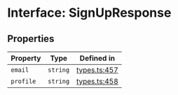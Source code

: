 # Interface: SignUpResponse

## Properties

| Property | Type | Defined in |
| ------ | ------ | ------ |
| `email` | `string` | [types.ts:457](https://github.com/monerium/js-monorepo/blob/main/packages/sdk/src/types.ts#L457) |
| `profile` | `string` | [types.ts:458](https://github.com/monerium/js-monorepo/blob/main/packages/sdk/src/types.ts#L458) |
